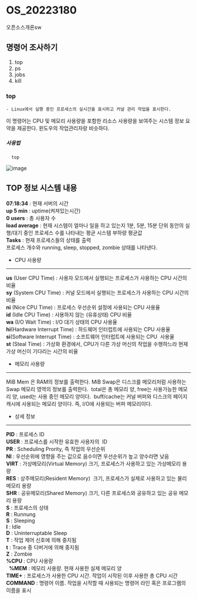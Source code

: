 # OS_20223180
오픈소스개론sw

## 명령어 조사하기
1. top
2. ps
3. jobs
4. kill

### top
    - Linux에서 실행 중인 프로세스의 실시간을 표시하고 커널 관리 작업을 표시한다.
이 명령어는 CPU 및 메모리 사용량을 포함한 리소스 사용량을 보여주는 시스템 정보 요약을 제공한다.
윈도우의 작업관리자랑 비슷하다.

##### 사용법
      top
![image](https://github.com/choonssik/OS_20223180/assets/166361178/ec61d844-5b36-40a6-bbb1-f0686cc7d654)

TOP 정보 시스템 내용
---

**07:18:34** : 현재 서버의 시간<br>
**up 5 min** : uptime(켜져있는시간)<br>
**0 users** : 총 사용자 수<br>
**load average** : 현재 시스템이 얼마나 일을 하고 있는지 1분, 5분, 15분 단위 동안의 실행/대기 중인 프로세스 수를 나타내는 평균 시스템 부하량 평균값<br>
**Tasks** : 현재 프로세스들의 상태를 출력<br>
프로세스 개수와 running, sleep, stopped, zombie 상태를 나타낸다.<br>

* CPU 사용량
---
**us** (User CPU Time) : 사용자 모드에서 실행되는 프로세스가 사용하는 CPU 시간의 비율<br>
**sy** (System CPU Time) : 커널 모드에서 실행되는 프로세스가 사용하는 CPU 시간의 비율<br>
**ni** (Nice CPU Time) : 프로세스 우선순위 설정에 사용되는 CPU 사용율<br>
**id** (Idle CPU Time) : 사용하지 않는 (유휴상태) CPU 비율<br>
**wa** (I/O Wait Time) : I/O 대기 상태의 CPU 사용율<br>
**hi**(Hardware Interrupt Time) : 하드웨어 인터럽트에 사용되는 CPU 사용율<br>
**si**(Software Interrupt Time) : 소프트웨어 인터럽트에 사용되는 CPU  사용율<br>
**st** (Steal Time) : 가상화 환경에서, CPU가 다른 가상 머신의 작업을 수행하느라 현재 가상 머신이 기다리는 시간의 비율<br>

* 메모리 사용량
---
MiB Mem 은 RAM의 정보를 출력한다. MiB Swap은 디스크를 메모리처럼 사용하는 Swap 메모리 영역의 정보를 출력한다. 
total은 총 메모리 양, free는 사용가능한 메모리 양, used는 사용 중인 메모리 양이다. 
buff/cache는 커널 버퍼와 디스크의 페이지 캐시에 사용되는 메모리 양이다. 즉, I/O에 사용되는 버퍼 메모리이다.

* 상세 정보
---
**PID** : 프로세스 ID<br>
**USER** : 프로세스를 시작한 유효한 사용자의  ID<br>
**PR** : Scheduling Prority, 즉 작업의 우선순위<br>
**NI** : 우선순위에 영향을 주는 값으로 음수이면 우선순위가 높고 양수라면 낮음<br>
**VIRT** : 가상메모리(Virtual Memory) 크기, 프로세스가 사용하고 있는 가상메모리 용량<br>
**RES** : 상주메모리(Resident Memory)  크기, 프로세스가 실제로 사용하고 있는 물리 메모리 용량<br>
**SHR** : 공유메모리(Shared Memory) 크기, 다른 프로세스와 공유하고 있는 공유 메모리 용량<br>
**S** : 프로세스의 상태<br>
**R** : Runnung<br>
**S** : Sleeping<br>
**I** : Idle<br>
**D** : Uninterruptable Sleep<br>
**T** : 작업 제어 신호에 의해 중지됨<br>
**t** : Trace 중 디버거에 의해 중지됨<br>
**Z** : Zombie<br>
**%CPU** : CPU 사용량<br> 
**%MEM** : 메모리 사용량. 현재 사용한 실제 메모리 양<br>
**TIME+** : 프로세스가 사용한 CPU 시간. 작업이 시작된 이후 사용한 총 CPU 시간<br>
**COMMAND** : 명령어 이름. 작업을 시작할 때 사용되는 명령어 라인 혹은 프로그램의 이름을 표시<br>

